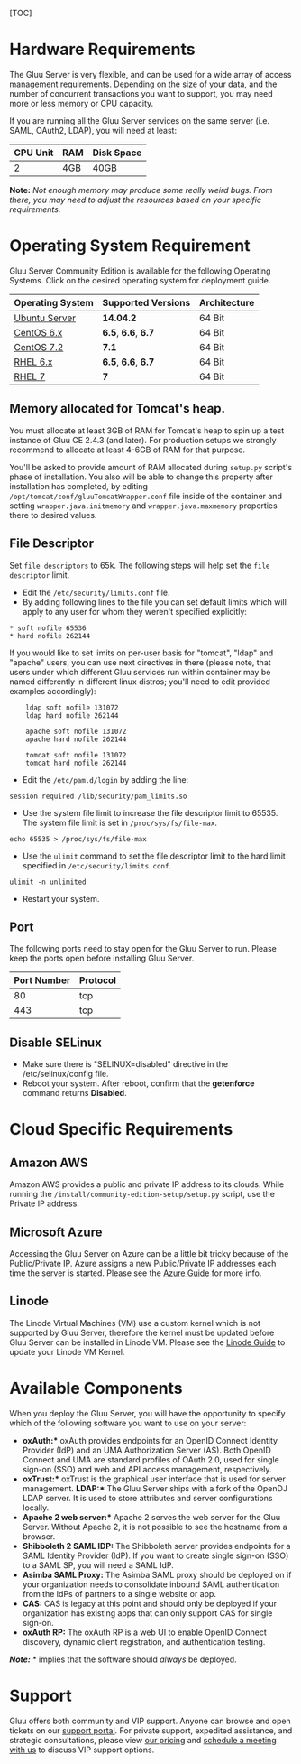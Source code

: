 [TOC]

# Hardware Requirements
The Gluu Server is very flexible, and can be used for a wide array of
access management requirements. Depending on the size of your data, and
the number of concurrent transactions you want to support, you may need
more or less memory or CPU capacity.

If you are running all the Gluu Server services on the same server (i.e.
SAML, OAuth2, LDAP), you will need at least:

|CPU Unit	|	RAM	|	Disk Space	|
|---------------|---------------|-----------------------|
|	2	| 	4GB 	| 	40GB		|

**Note:** *Not enough memory may produce some really weird bugs. From there, you
may need to adjust the resources based on your specific requirements.*

# Operating System Requirement
Gluu Server Community Edition is available for the following Operating Systems.
Click on the desired operating system for deployment guide.

|	Operating System	|	Supported Versions	|	Architecture|	
|-------------------------------|-------------------------------|-------------------|
|[Ubuntu Server](./ubuntu.md)	|**14.04.2**			|	64 Bit|
|[CentOS 6.x](./centos.md)	|**6.5**, **6.6**, **6.7**	|	64 Bit|
|[CentOS 7.2](./centos7.md)	|**7.1**			|	64 Bit|
|[RHEL 6.x](./rhel.md)		|**6.5**, **6.6**, **6.7**	|	64 Bit|
|[RHEL 7](./rhel7.md)		|**7**				|	64 Bit|
	
## Memory allocated for Tomcat's heap.
You must allocate at least 3GB of RAM for Tomcat's heap to spin up a test instance of Gluu CE 2.4.3 (and later). For production setups we strongly recommend to allocate at least 4-6GB of RAM for that purpose.

You'll be asked to provide amount of RAM allocated during `setup.py` script's phase of installation. You also will be able to change this property after installation has completed, by editing `/opt/tomcat/conf/gluuTomcatWrapper.conf` file inside of the container and setting `wrapper.java.initmemory` and `wrapper.java.maxmemory` properties there to desired values.

## File Descriptor
Set `file descriptors`
to 65k. The following steps will help set the `file descriptor` limit.

* Edit the `/etc/security/limits.conf` file.
* By adding following lines to the file you can set default limits which will apply to any user for whom they weren't specified explicitly:
	
```
* soft nofile 65536
* hard nofile 262144
```

If you would like to set limits on per-user basis for "tomcat", "ldap" and "apache" users, you can use next directives in there (please note, that users under which different Gluu services run within container may be named differently in different linux distros; you'll need to edit provided examples accordingly):

```
    ldap soft nofile 131072
    ldap hard nofile 262144

    apache soft nofile 131072
    apache hard nofile 262144

    tomcat soft nofile 131072
    tomcat hard nofile 262144
```

* Edit the `/etc/pam.d/login` by adding the line:
```
session required /lib/security/pam_limits.so
```
* Use the system file limit to increase the file descriptor limit to 65535. The system file limit is set in `/proc/sys/fs/file-max`.
```
echo 65535 > /proc/sys/fs/file-max
```

* Use the `ulimit` command to set the file descriptor limit to the hard limit specified in `/etc/security/limits.conf`.
```
ulimit -n unlimited
```
* Restart your system.

## Port
The following ports need to stay open for the Gluu Server to run. Please keep the ports open before installing Gluu Server.

|	Port Number	|	Protocol	|
|-----------------------|-----------------------|
|	80		|	tcp		|
|	443		|	tcp		|

## Disable SELinux
* Make sure there is "SELINUX=disabled" directive in the /etc/selinux/config file.
* Reboot your system. After reboot, confirm that the __getenforce__ command returns __Disabled__.
# Cloud Specific Requirements
## Amazon AWS
Amazon AWS provides a public and private IP address to its clouds. While
running the `/install/community-edition-setup/setup.py` script, use the
Private IP address.

## Microsoft Azure
Accessing the Gluu Server on Azure can be a little bit tricky because of
the Public/Private IP. Azure assigns a new Public/Private IP
addresses each time the server is started. Please see the [Azure Guide](./azure.md) for more info.

## Linode
The Linode Virtual Machines (VM) use a custom kernel which is not supported by Gluu Server, therefore the kernel must be updated before Gluu Server can be installed in Linode VM. Please see the [Linode Guide](./linode.md) to update your Linode VM Kernel.

# Available Components

When you deploy the Gluu Server, you will have the opportunity to
specify which of the following software you want to use on your
server:

- __oxAuth:*__ oxAuth provides endpoints for an OpenID Connect Identity
  Provider (IdP) and an UMA Authorization Server (AS). Both OpenID
  Connect and UMA are standard profiles of OAuth 2.0, used for single
  sign-on (SSO) and web and API access management, respectively.
- __oxTrust:*__ oxTrust is the graphical user interface that is used for
  server management.
  __LDAP:*__ The Gluu Server ships with a fork of the OpenDJ LDAP server.
  It is used to store attributes and server configurations locally.
- __Apache 2 web server:*__ Apache 2 serves the web server for the Gluu
  Server. Without Apache 2, it is not possible to see the hostname from 
  a browser.
- **Shibboleth 2 SAML IDP:** The Shibboleth server provides endpoints
  for a SAML Identity Provider (IdP). If you want to create single
  sign-on (SSO) to a SAML SP, you will need a SAML IdP.
- **Asimba SAML Proxy:** The Asimba SAML proxy should be deployed on if
  your organization needs to consolidate inbound SAML authentication
  from the IdPs of partners to a single website or app.
- **CAS:** CAS is legacy at this point and should only be deployed if
  your organization has existing apps that can only support CAS for
  single sign-on.
- **oxAuth RP:** The oxAuth RP is a web UI to enable OpenID Connect
  discovery, dynamic client registration, and authentication testing.
 

*__Note:__* * implies that the software should *always* be deployed.

# Support
Gluu offers both community and VIP support. Anyone can browse and open
tickets on our [support portal](http://support.gluu.org). For private
support, expedited assistance, and strategic consultations, please view
[our pricing](http://gluu.org/pricing) and [schedule a meeting with
us](http://gluu.org/booking) to discuss VIP support options.


